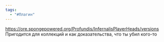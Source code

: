 ```yaml
---
tags:
  - "#Плагин"
---
```

https://ore.spongepowered.org/Profundis/InfernalisPlayerHeads/versions
Пригодится для коллекций и как доказательства, что ты убил кого-то

